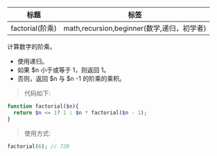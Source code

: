 | 标题            | 标签                                       |
| --------------- | ------------------------------------------ |
| factorial(阶乘) | math,recursion,beginner(数学,递归，初学者) |

计算数字的阶乘。

- 使用递归。
- 如果 $n 小于或等于 1，则返回 1。
- 否则，返回 $n 与 $n -1 的阶乘的乘积。

> 代码如下:

```php
function factorial($n){
  return $n <= 1? 1 : $n * factorial($n - 1);
}
```

> 使用方式:

```php
factorial(6); // 720
```
